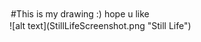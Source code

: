 <div style="text-align: left; margin: 2px" > #This is my drawing :)
hope u like
</div>
![alt text](StillLifeScreenshot.png "Still Life")
